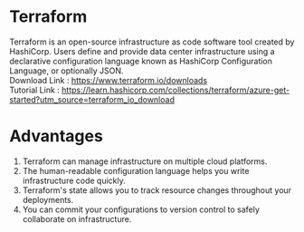 # Terraform
  Terraform is an open-source infrastructure as code software tool created by HashiCorp. Users define and provide data center infrastructure using a declarative configuration language known as HashiCorp Configuration Language, or optionally JSON.
 <br> Download Link : https://www.terraform.io/downloads 
 <br> Tutorial Link : https://learn.hashicorp.com/collections/terraform/azure-get-started?utm_source=terraform_io_download
 # Advantages
  1. Terraform can manage infrastructure on multiple cloud platforms.
  2. The human-readable configuration language helps you write infrastructure code quickly.
  3. Terraform's state allows you to track resource changes throughout your deployments.
  4. You can commit your configurations to version control to safely collaborate on infrastructure.
 
 
